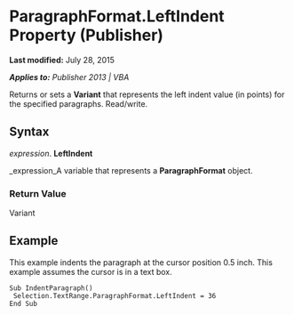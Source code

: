 
# ParagraphFormat.LeftIndent Property (Publisher)

 **Last modified:** July 28, 2015

 _**Applies to:** Publisher 2013 | VBA_

Returns or sets a  **Variant** that represents the left indent value (in points) for the specified paragraphs. Read/write.


## Syntax

 _expression_. **LeftIndent**

 _expression_A variable that represents a  **ParagraphFormat** object.


### Return Value

Variant


## Example

This example indents the paragraph at the cursor position 0.5 inch. This example assumes the cursor is in a text box.


```
Sub IndentParagraph() 
 Selection.TextRange.ParagraphFormat.LeftIndent = 36 
End Sub
```

